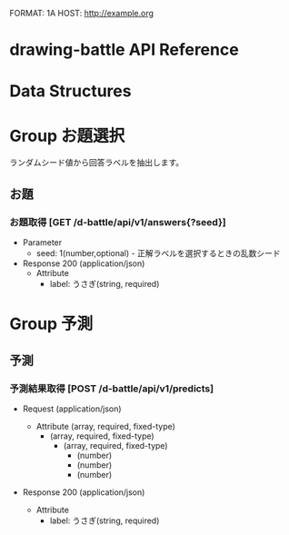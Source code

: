 FORMAT: 1A
HOST: http://example.org

 <!-- OpenIssue: https://github.com/Aconex/drakov/issues/147 -->

# drawing-battle API Reference

# Data Structures


# Group お題選択
ランダムシード値から回答ラベルを抽出します。

## お題
### お題取得 [GET /d-battle/api/v1/answers{?seed}]
+ Parameter
    + seed: 1(number,optional) - 正解ラベルを選択するときの乱数シード
+ Response 200 (application/json)
    + Attribute
        + label: うさぎ(string, required)



# Group 予測
## 予測
### 予測結果取得 [POST /d-battle/api/v1/predicts]
+ Request (application/json)
    + Attribute (array, required, fixed-type)
        +  (array, required, fixed-type)
            + (array, required, fixed-type)
                + (number)
                + (number)
                + (number)

+ Response 200 (application/json)
    + Attribute
        + label: うさぎ(string, required)
